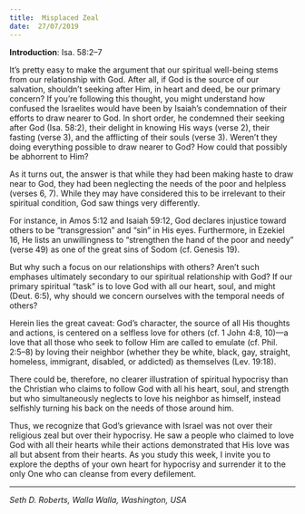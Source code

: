 ```yaml
---
title:  Misplaced Zeal
date:  27/07/2019
---
```


**Introduction**: Isa. 58:2–7

It’s pretty easy to make the argument that our spiritual well-being stems from our relationship with God. After all, if God is the source of our salvation, shouldn’t seeking after Him, in heart and deed, be our primary concern? If you’re following this thought, you might understand how confused the Israelites would have been by Isaiah’s condemnation of their efforts to draw nearer to God. In short order, he condemned their seeking after God (Isa. 58:2), their delight in knowing His ways (verse 2), their fasting (verse 3), and the afflicting of their souls (verse 3). Weren’t they doing everything possible to draw nearer to God? How could that possibly be abhorrent to Him?

As it turns out, the answer is that while they had been making haste to draw near to God, they had been neglecting the needs of the poor and helpless (verses 6, 7). While they may have considered this to be irrelevant to their spiritual condition, God saw things very differently.

For instance, in Amos 5:12 and Isaiah 59:12, God declares injustice toward others to be “transgression” and “sin” in His eyes. Furthermore, in Ezekiel 16, He lists an unwillingness to “strengthen the hand of the poor and needy” (verse 49) as one of the great sins of Sodom (cf. Genesis 19).

But why such a focus on our relationships with others? Aren’t such emphases ultimately secondary to our spiritual relationship with God? If our primary spiritual “task” is to love God with all our heart, soul, and might (Deut. 6:5), why should we concern ourselves with the temporal needs of others?

Herein lies the great caveat: God’s character, the source of all His thoughts and actions, is centered on a selfless love for others (cf. 1 John 4:8, 10)—a love that all those who seek to follow Him are called to emulate (cf. Phil. 2:5–8) by loving their neighbor (whether they be white, black, gay, straight, homeless, immigrant, disabled, or addicted) as themselves (Lev. 19:18).

There could be, therefore, no clearer illustration of spiritual hypocrisy than the Christian who claims to follow God with all his heart, soul, and strength but who simultaneously neglects to love his neighbor as himself, instead selfishly turning his back on the needs of those around him.

Thus, we recognize that God’s grievance with Israel was not over their religious zeal but over their hypocrisy. He saw a people who claimed to love God with all their hearts while their actions demonstrated that His love was all but absent from their hearts. As you study this week, I invite you to explore the depths of your own heart for hypocrisy and surrender it to the only One who can cleanse from every defilement.

---

_Seth D. Roberts, Walla Walla, Washington, USA_
